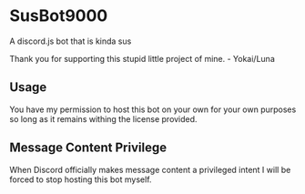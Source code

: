 # SusBot9000
A discord.js bot that is kinda sus

Thank you for supporting this stupid little project of mine. - Yokai/Luna

## Usage
You have my permission to host this bot on your own for your own purposes so long as it remains withing the license provided.

## Message Content Privilege
When Discord officially makes message content a privileged intent I will be forced to stop hosting this bot myself.
